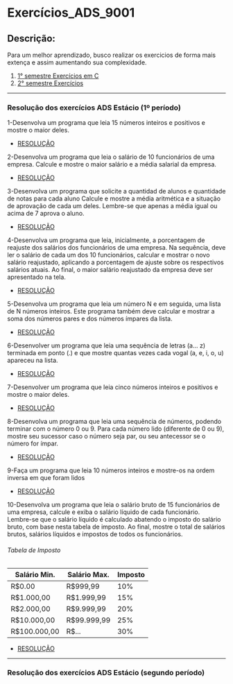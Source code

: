 # Exercícios_ADS_9001
## Descrição:
Para um melhor aprendizado, busco realizar os exercicios de forma mais extença e assim aumentando sua complexidade.

1. [1° semestre Exercícios em C](#resolução-dos-exercícios-ads-estácio-1º-período)
1. [2° semestre Exercícios](#resolução-dos-exercícios-ads-estácio-segundo-período)

---
### Resolução dos exercícios ADS Estácio (1º período)
1-Desenvolva um programa que leia 15 números inteiros e positivos e mostre o maior deles.
* [RESOLUÇÃO](1°_Semestre_linguagem_C/1_exercicio.c)

2-Desenvolva um programa que leia o salário de 10 funcionários de uma empresa. Calcule e mostre o maior salário e a média salarial da empresa.
* [RESOLUÇÃO](1°_Semestre_linguagem_C/2_exercicio.c)

3-Desenvolva um programa que solicite a quantidad de alunos e quantidade de notas para cada aluno Calcule e mostre a média aritmética e a situação de aprovação de cada um deles. 
Lembre-se que apenas a média igual ou acima de 7 aprova o aluno.
* [RESOLUÇÃO](1°_Semestre_linguagem_C/3_exercicio.c)

4-Desenvolva um programa que leia, inicialmente, a porcentagem de reajuste dos salários dos funcionários de uma empresa. 
Na sequência, deve ler o salário de cada um dos 10 funcionários, calcular e mostrar o novo salário reajustado, aplicando a porcentagem de ajuste sobre os respectivos salários atuais. 
Ao final, o maior salário reajustado da empresa deve ser apresentado na tela.
* [RESOLUÇÃO](1°_Semestre_linguagem_C/4_exercicio.c)

5-Desenvolva um programa que leia um número N e em seguida, uma lista de N números inteiros. 
Este programa também deve calcular e mostrar a soma dos números pares e dos números ímpares da lista.
* [RESOLUÇÃO](1°_Semestre_linguagem_C/5_exercicio.c)

6-Desenvolver um programa que leia uma sequência de letras (a... z) terminada em ponto (.) e que mostre quantas vezes cada vogal (a, e, i, o, u) apareceu na lista.
* [RESOLUÇÃO](1°_Semestre_linguagem_C/6_exercicio.c)

7-Desenvolver um programa que leia cinco números inteiros e positivos e mostre o maior deles.
* [RESOLUÇÃO](1°_Semestre_linguagem_C/7_exercicio.c)

8-Desenvolva um programa que leia uma sequência de números, podendo terminar com o número 0 ou 9. 
Para cada número lido (diferente de 0 ou 9), mostre seu sucessor caso o número seja par, ou seu antecessor se o número for ímpar.
* [RESOLUÇÃO](1°_Semestre_linguagem_C/8_exercicio.c)

9-Faça um programa que leia 10 números inteiros e mostre-os na ordem inversa em que foram lidos
* [RESOLUÇÃO](1°_Semestre_linguagem_C/9_exercicio.c)

10-Desenvolva um programa que leia o salário bruto de 15 funcionários de uma empresa, calcule e exiba o salário líquido de cada funcionário. Lembre-se que o salário líquido é calculado abatendo o imposto do salário bruto, com base nesta tabela de imposto. Ao final, mostre o total de salários brutos, salários líquidos e impostos de todos os funcionários.
###### Tabela de Imposto
Salário Min. | Salário Max. | Imposto
---|---|---
R$0.00        |R$999,99        |10%
R$1.000,00    |R$1.999,99      |15%
R$2.000,00    |R$9.999,99      |20%
R$10.000,00   |R$99.999,99     |25%
R$100.000,00  |R$...           |30% 
* [RESOLUÇÃO](1°_Semestre_linguagem_C/10_exercicio.c)



---
### Resolução dos exercícios ADS Estácio (segundo período)
